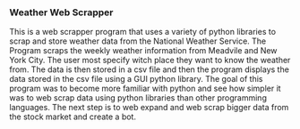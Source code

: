 ### Weather Web Scrapper

This is a web scrapper program that uses a variety of python libraries to scrap
and store weather data from the National Weather Service. The Program scraps
the weekly weather information from Meadvile and New York City. The user most
specify witch place they want to know the weather from. The data is then stored in
a csv file and then the program displays the data stored in the csv file using
a GUI python library. The goal of this program was to become more familiar with
python and see how simpler it was to web scrap data using python libraries than other
programming languages. The next step is to web expand and web scrap bigger data from the stock market and create a bot. 
